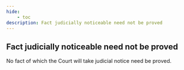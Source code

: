 ```yaml
---
hide:
    - toc
description: Fact judicially noticeable need not be proved
---
```


## Fact judicially noticeable need not be proved

No fact of which the Court will take judicial notice need be proved.
